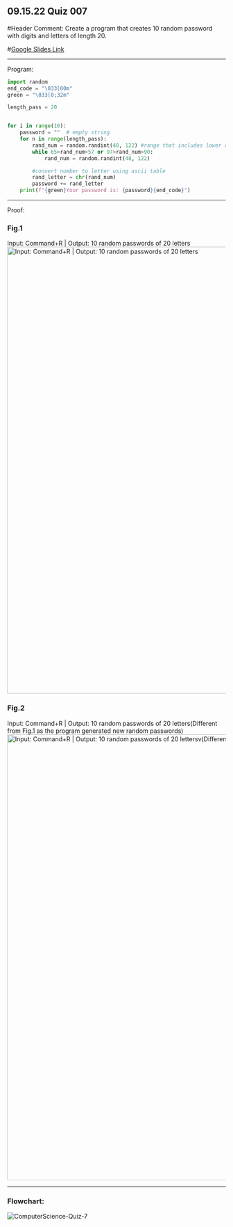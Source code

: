 ## 09.15.22 Quiz 007

#Header Comment: Create a program that creates 10 random password with digits and letters of length 20.

#[Google Slides Link](https://docs.google.com/presentation/d/1lhqm8ulFAlmLRXsSdNC7klPUah0-i_gXCnA24iQ_YqY/)

------------------------------------------------------------------------

Program:
```.py
import random
end_code = "\033[00m"
green = "\033[0;32m"

length_pass = 20


for i in range(10):
    password = ""  # empty string
    for n in range(length_pass):
        rand_num = random.randint(48, 122) #range that includes lower case digits and upper case
        while 65>rand_num>57 or 97>rand_num>90:
            rand_num = random.randint(48, 122)

        #convert number to letter using ascii table
        rand_letter = chr(rand_num)
        password += rand_letter
    print(f"{green}Your password is: {password}{end_code}")
```


------------------------------------------------------------------------

Proof:
### Fig.1
Input: Command+R | Output: 10 random passwords of 20 letters
<img width="1027" alt="Input: Command+R | Output: 10 random passwords of 20 letters" src="https://user-images.githubusercontent.com/112055140/191018343-4efb3917-742f-4aec-a93d-19f24b18a37f.png">

### Fig.2
Input: Command+R | Output: 10 random passwords of 20 letters(Different from Fig.1 as the program generated new random passwords)
<img width="1025" alt="Input: Command+R | Output: 10 random passwords of 20 lettersv(Different from Fig.1 as the program generated new random passwords)" src="https://user-images.githubusercontent.com/112055140/191018653-e38c29a1-9389-41b3-a4b3-008636010ad9.png">

------------------------------------------------------------------------

### Flowchart:
![ComputerScience-Quiz-7](https://user-images.githubusercontent.com/112055140/195853580-a9b75975-5033-4955-b31a-8feb6be3a0c2.jpg)

